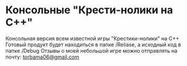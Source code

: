 # Консольные "Крести-нолики на C++"
Консольная версия всем известной игры "Крестики-нолики" на C++
Готовый продукт будет находиться в папке /Reliase, а исходный код в папке /Debug
Отзывы о моей небольшой игре можно отправлять на почту: torbama06@gmail.com 
